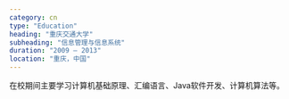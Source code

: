 ```yaml
---
category: cn
type: "Education"
heading: "重庆交通大学"
subheading: "信息管理与信息系统"
duration: "2009 – 2013"
location: "重庆，中国"
---
```


在校期间主要学习计算机基础原理、汇编语言、Java软件开发、计算机算法等。